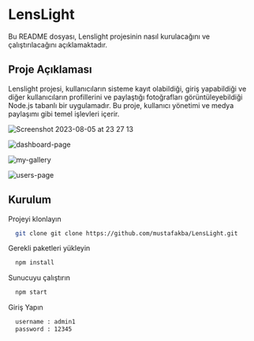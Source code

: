 # LensLight

Bu README dosyası, Lenslight projesinin nasıl kurulacağını ve çalıştırılacağını açıklamaktadır.

## Proje Açıklaması

Lenslight projesi, kullanıcıların sisteme kayıt olabildiği, giriş yapabildiği ve diğer kullanıcıların profillerini ve paylaştığı fotoğrafları görüntüleyebildiği Node.js tabanlı bir uygulamadır. Bu proje, kullanıcı yönetimi ve medya paylaşımı gibi temel işlevleri içerir.

![Screenshot 2023-08-05 at 23 27 13](https://github.com/mustafakba/LensLight/assets/95040879/d83af8c3-0aa3-489e-b985-1f6a82b8efc0)

![dashboard-page](https://github.com/mustafakba/LensLight/assets/95040879/7bb87bcb-13ce-4b48-9c78-3b1125440af6)

![my-gallery](https://github.com/mustafakba/LensLight/assets/95040879/80244671-b9f6-463b-b316-7a3940b5b1bd)

![users-page](https://github.com/mustafakba/LensLight/assets/95040879/c9903353-6c39-45b9-ab91-549439d45541)


## Kurulum





Projeyi klonlayın

```bash
  git clone git clone https://github.com/mustafakba/LensLight.git
```



Gerekli paketleri yükleyin

```bash
  npm install
```

Sunucuyu çalıştırın

```bash
  npm start
```

Giriş Yapın 

```bash
  username : admin1
  password : 12345
```


  
